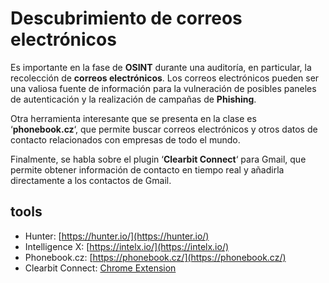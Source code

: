# Descubrimiento de correos electrónicos

Es importante en la fase de **OSINT** durante una auditoría, en particular, la recolección de **correos electrónicos**. Los correos electrónicos pueden ser una valiosa fuente de información para la vulneración de posibles paneles de autenticación y la realización de campañas de **Phishing**.

Otra herramienta interesante que se presenta en la clase es ‘**phonebook.cz**‘, que permite buscar correos electrónicos y otros datos de contacto relacionados con empresas de todo el mundo.

Finalmente, se habla sobre el plugin ‘**Clearbit Connect**‘ para Gmail, que permite obtener información de contacto en tiempo real y añadirla directamente a los contactos de Gmail.

## tools

* Hunter: [https://hunter.io/](https://hunter.io/)
* Intelligence X: [https://intelx.io/](https://intelx.io/)
* Phonebook.cz: [https://phonebook.cz/](https://phonebook.cz/)
* Clearbit Connect: [Chrome Extension](https://chrome.google.com/webstore/detail/clearbit-connect-free-ver/pmnhcgfcafcnkbengdcanjablaabjplo)

